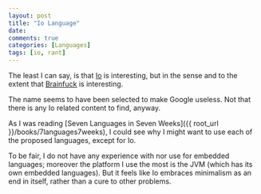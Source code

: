 ```yaml
---
layout: post
title: "Io Language"
date: 
comments: true
categories: [Languages]
tags: [io, rant]
---
```

The least I can say, is that [Io](http://www.iolanguage.com/) is interesting, but in the sense and to the extent that [Brainfuck](http://en.wikipedia.org/wiki/Brainfuck) is interesting.

<!--more-->

The name seems to have been selected to make Google useless. Not that there is any Io related content to find, anyway.

As I was reading [Seven Languages in Seven Weeks]({{ root_url }}/books/7languages7weeks), I could see why I might want to use each of the proposed languages, except for Io.

To be fair, I do not have any experience with nor use for embedded languages; moreover the platform I use the most is the JVM (which has its own embedded languages). But it feels like Io embraces minimalism as an end in itself, rather than a cure to other problems.
